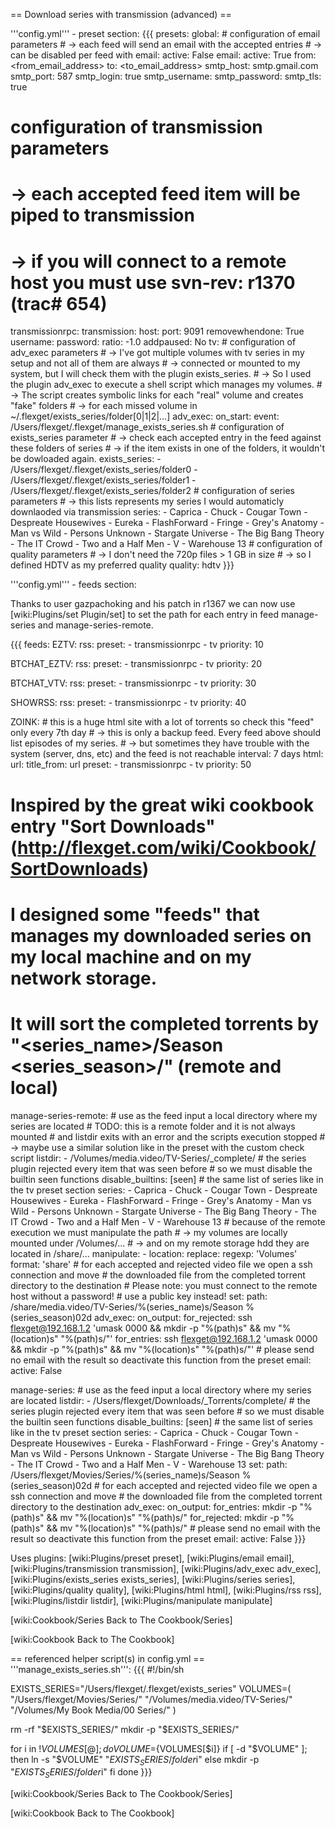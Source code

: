 == Download series with transmission (advanced) ==



'''config.yml''' - preset section:
{{{
presets:
  global:
    # configuration of email parameters
    # -> each feed will send an email with the accepted entries
    # -> can be disabled per feed with email: active: False
    email:
      active: True
      from: <from_email_address>
      to: <to_email_address>
      smtp_host: smtp.gmail.com
      smtp_port: 587
      smtp_login: true
      smtp_username: <username>
      smtp_password: <password>
      smtp_tls: true
  # configuration of transmission parameters
  # -> each accepted feed item will be piped to transmission
  # -> if you will connect to a remote host you must use svn-rev: r1370 (trac# 654)
  transmissionrpc:
    transmission:
      host: <host or ip address>
      port: 9091
      removewhendone: True
      username: <username>
      password: <password>
      ratio: -1.0
      addpaused: No
  tv:
    # configuration of adv_exec parameters
    # -> I've got multiple volumes with tv series in my setup and not all of them are always
    # -> connected or mounted to my system, but I will check them with the plugin exists_series.
    # -> So I used the plugin adv_exec to execute a shell script which manages my volumes.
    # -> The script creates symbolic links for each "real" volume and creates "fake" folders 
    # -> for each missed volume in ~/.flexget/exists_series/folder[0|1|2|...]
    adv_exec:
      on_start:
        event: /Users/flexget/.flexget/manage_exists_series.sh
    # configuration of exists_series parameter
    # -> check each accepted entry in the feed against these folders of series
    # -> if the item exists in one of the folders, it wouldn't be dowloaded again.
    exists_series:
      - /Users/flexget/.flexget/exists_series/folder0
      - /Users/flexget/.flexget/exists_series/folder1
      - /Users/flexget/.flexget/exists_series/folder2
    # configuration of series parameters
    # -> this lists represents my series I would automaticly downlaoded via transmission
    series:
      - Caprica
      - Chuck
      - Cougar Town
      - Despreate Housewives
      - Eureka
      - FlashForward
      - Fringe
      - Grey's Anatomy
      - Man vs Wild
      - Persons Unknown
      - Stargate Universe
      - The Big Bang Theory
      - The IT Crowd
      - Two and a Half Men
      - V
      - Warehouse 13
    # configuration of quality parameters
    # -> I don't need the 720p files > 1 GB in size
    # -> so I defined HDTV as my preferred quality
    quality: hdtv
}}}

'''config.yml''' - feeds section:

Thanks to user gazpachoking and his patch in r1367 we can now use [wiki:Plugins/set Plugin/set] to set the path for each entry in feed manage-series and manage-series-remote.

{{{
feeds:
  EZTV:
    rss: <feed url>
    preset:
      - transmissionrpc
      - tv
    priority: 10

  BTCHAT_EZTV:
    rss: <feed url>
    preset:
      - transmissionrpc
      - tv
    priority: 20

  BTCHAT_VTV:
    rss: <feed url>
    preset:
      - transmissionrpc
      - tv
    priority: 30

  SHOWRSS:
    rss: <feed url>
    preset:
      - transmissionrpc
      - tv
    priority: 40

  ZOINK:
    # this is a huge html site with a lot of torrents so check this "feed" only every 7th day
    # -> this is only a backup feed. Every feed above should list episodes of my series.
    # -> but sometimes they have trouble with the system (server, dns, etc) and the feed is not reachable
    interval: 7 days
    html:
      url: <html url>
      title_from: url
    preset:
      - transmissionrpc
      - tv
    priority: 50
    
# Inspired by the great wiki cookbook entry "Sort Downloads" (http://flexget.com/wiki/Cookbook/SortDownloads)
# I designed some "feeds" that manages my downloaded series on my local machine and on my network storage.
# It will sort the completed torrents by "<series_name>/Season <series_season>/<file>" (remote and local)

  manage-series-remote:
    # use as the feed input a local directory where my series are located
    # TODO: this is a remote folder and it is not always mounted
    #       and listdir exits with an error and the scripts execution stopped
    # -> maybe use a similar solution like in the preset with the custom check script
    listdir:
      - /Volumes/media.video/TV-Series/_complete/
    # the series plugin rejected every item that was seen before
    # so we must disable the builtin seen functions
    disable_builtins: [seen]
    # the same list of series like in the tv preset section
    series:
      - Caprica
      - Chuck
      - Cougar Town
      - Despreate Housewives
      - Eureka
      - FlashForward
      - Fringe
      - Grey's Anatomy
      - Man vs Wild
      - Persons Unknown
      - Stargate Universe
      - The Big Bang Theory
      - The IT Crowd
      - Two and a Half Men
      - V
      - Warehouse 13
    # because of the remote execution we must manipulate the path
    # -> my volumes are locally mounted under /Volumes/...
    # -> and on my remote storage hdd they are located in /share/...
    manipulate:
      - location:
          replace:
            regexp: 'Volumes'
            format: 'share'
    # for each accepted and rejected video file we open a ssh connection and move
    # the downloaded file from the completed torrent directory to the destination
    # Please note: you must connect to the remote host without a password!
    #              use a public key instead!
    set:
      path: /share/media.video/TV-Series/%(series_name)s/Season %(series_season)02d
    adv_exec:
      on_output:
        for_rejected: ssh flexget@192.168.1.2 'umask 0000 && mkdir -p "%(path)s" && mv "%(location)s" "%(path)s/"'
        for_entries:  ssh flexget@192.168.1.2 'umask 0000 && mkdir -p "%(path)s" && mv "%(location)s" "%(path)s/"'
    # please send no email with the result so deactivate this function from the preset
    email:
      active: False

  manage-series:
    # use as the feed input a local directory where my series are located
    listdir:
      - /Users/flexget/Downloads/_Torrents/complete/
    # the series plugin rejected every item that was seen before
    # so we must disable the builtin seen functions
    disable_builtins: [seen]
    # the same list of series like in the tv preset section
    series:
      - Caprica
      - Chuck
      - Cougar Town
      - Despreate Housewives
      - Eureka
      - FlashForward
      - Fringe
      - Grey's Anatomy
      - Man vs Wild
      - Persons Unknown
      - Stargate Universe
      - The Big Bang Theory
      - The IT Crowd
      - Two and a Half Men
      - V
      - Warehouse 13
    set:
      path: /Users/flexget/Movies/Series/%(series_name)s/Season %(series_season)02d
    # for each accepted and rejected video file we open a ssh connection and move
    # the downloaded file from the completed torrent directory to the destination
    adv_exec:
      on_output:
        for_entries:  mkdir -p "%(path)s" && mv "%(location)s" "%(path)s/"
        for_rejected: mkdir -p "%(path)s" && mv "%(location)s" "%(path)s/"
    # please send no email with the result so deactivate this function from the preset
    email:
      active: False
}}}

Uses plugins: [wiki:Plugins/preset preset], [wiki:Plugins/email email], [wiki:Plugins/transmission transmission], [wiki:Plugins/adv_exec adv_exec], [wiki:Plugins/exists_series exists_series], [wiki:Plugins/series series], [wiki:Plugins/quality quality], [wiki:Plugins/html html], [wiki:Plugins/rss rss], [wiki:Plugins/listdir listdir], [wiki:Plugins/manipulate manipulate]

[wiki:Cookbook/Series Back to The Cookbook/Series]

[wiki:Cookbook Back to The Cookbook]

== referenced helper script(s) in config.yml ==
'''manage_exists_series.sh''':
{{{
#!/bin/sh

EXISTS_SERIES="/Users/flexget/.flexget/exists_series"
VOLUMES=(
"/Users/flexget/Movies/Series/"
"/Volumes/media.video/TV-Series/"
"/Volumes/My Book Media/00 Series/"
)

rm -rf "$EXISTS_SERIES/"
mkdir -p "$EXISTS_SERIES/"

for i in ${!VOLUMES[@]}; do
    VOLUME=${VOLUMES[$i]}
    if [ -d "$VOLUME" ]; then
        ln -s "$VOLUME" "$EXISTS_SERIES/folder$i"
    else
        mkdir -p "$EXISTS_SERIES/folder$i"
    fi
done
}}}

[wiki:Cookbook/Series Back to The Cookbook/Series]

[wiki:Cookbook Back to The Cookbook]